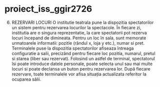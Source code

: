 # proiect_iss_ggir2726

6. REZERVARI LOCURI O institutie teatrala pune la dispozitia spectatorilor un sistem pentru rezervarea locurilor la spectacole. În fiecare zi, institutia are o singura reprezentatie, la care spectatorii pot rezerva locuri începand de dimineata. Pentru un loc în sala, sunt memorate urmatoarele informatii: pozitie (rândul x, loja y etc.), numar si pret. Terminalele puse la dispozitia spectatorilor afiseaza întreaga configuratie a salii, precizând pentru fiecare loc pozitia, numarul, pretul si starea (liber sau rezervat). Folosind un astfel de terminal, spectatorul îsi poate introduce datele personale, poate selecta unul sau mai multe locuri si poate declansa un buton pentru rezervarea lor. După fiecare rezervare, toate terminalele vor afisa situația actualizata referitor la ocuparea sălii. 
